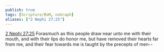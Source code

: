 ```yaml
---
publish: true
tags: [Scripture/BoM, noGraph]
aliases: ["2 Nephi 27:25"]
---
```

[2 Nephi 27:25](https://churchofjesuschrist.org/study/scriptures/bofm/2-ne/27?lang=eng&id=p25#p25) Forasmuch as this people draw near unto me with their mouth, and with their lips do honor me, but have removed their hearts far from me, and their fear towards me is taught by the precepts of men--
